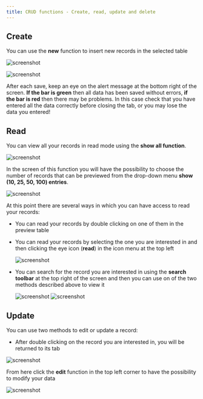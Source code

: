 ```yaml
---
title: CRUD functions - Create, read, update and delete
---
```



## Create

You can use the **new** function to insert new records in the selected table

![screenshot](../../images/usage/create.png "Create")

![screenshot](../../images/usage/insert_records.png "Insert records")

After each save, keep an eye on the alert message at the bottom right of the screen. 
**If the bar is green** then all data has been saved without errors, **if the bar is red** then there may be problems. 
In this case check that you have entered all the data correctly before closing the tab, or you may lose the data you
entered!


## Read

You can view all your records in read mode using the **show all function**. 

![screenshot](../../images/usage/show_all.png "Show all")

In the screen of this function you will have the possibility to choose the number of records that can be previewed from the drop-down menu **show (10, 25, 50, 100) entries**.

![screenshot](../../images/usage/show_25_entries.png "Show all menu")

At this point there are several ways in which you can have access to read your records:

- You can read your records by double clicking on one of them in the preview table
- You can read your records by selecting the one you are interested in and then clicking the eye icon (**read**) in the icon menu at the top left

   ![screenshot](../../images/usage/read_record.png "Read")

- You can search for the record you are interested in using the **search toolbar** at the top right of the screen and
then you can use on of the two methods described above to view it

   ![screenshot](../../images/usage/search_by_name.png "Search by name")
   ![screenshot](../../images/usage/search_by_id.png "Search by id")


## Update

You can use two methods to edit or update a record:

- After double clicking on the record you are interested in, you will be returned to its tab

![screenshot](../../images/usage/edit.png "Edit")

  From here click the **edit** function in the top left corner to have the possibility to modify your data

![screenshot](../../images/usage/edit_tab.png "Edit tab")

